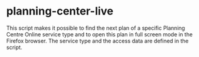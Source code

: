 # planning-center-live
This script makes it possible to find the next plan of a specific Planning Centre Online service type and to open this plan in full screen mode in the Firefox browser. The service type and the access data are defined in the script. 
